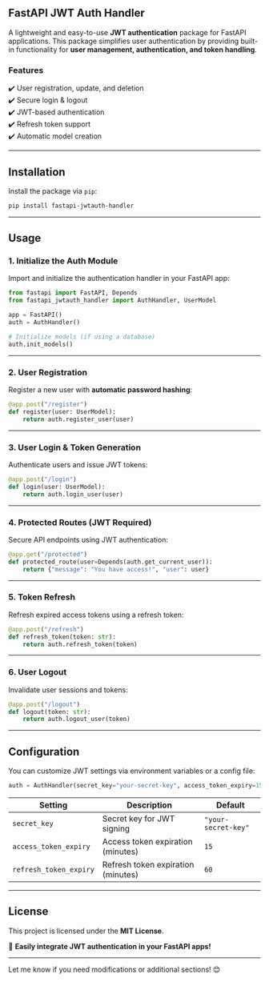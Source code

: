 
## **FastAPI JWT Auth Handler**  
A lightweight and easy-to-use **JWT authentication** package for FastAPI applications. This package simplifies user authentication by providing built-in functionality for **user management, authentication, and token handling**.  

### **Features**  
✔️ User registration, update, and deletion  
✔️ Secure login & logout  
✔️ JWT-based authentication  
✔️ Refresh token support  
✔️ Automatic model creation  

---

## **Installation**  
Install the package via `pip`:  
```bash
pip install fastapi-jwtauth-handler
```

---

## **Usage**  

### **1. Initialize the Auth Module**  
Import and initialize the authentication handler in your FastAPI app:  
```python
from fastapi import FastAPI, Depends
from fastapi_jwtauth_handler import AuthHandler, UserModel

app = FastAPI()
auth = AuthHandler()

# Initialize models (if using a database)
auth.init_models()
```

---

### **2. User Registration**  
Register a new user with **automatic password hashing**:  
```python
@app.post("/register")
def register(user: UserModel):
    return auth.register_user(user)
```

---

### **3. User Login & Token Generation**  
Authenticate users and issue JWT tokens:  
```python
@app.post("/login")
def login(user: UserModel):
    return auth.login_user(user)
```

---

### **4. Protected Routes (JWT Required)**  
Secure API endpoints using JWT authentication:  
```python
@app.get("/protected")
def protected_route(user=Depends(auth.get_current_user)):
    return {"message": "You have access!", "user": user}
```

---

### **5. Token Refresh**  
Refresh expired access tokens using a refresh token:  
```python
@app.post("/refresh")
def refresh_token(token: str):
    return auth.refresh_token(token)
```

---

### **6. User Logout**  
Invalidate user sessions and tokens:  
```python
@app.post("/logout")
def logout(token: str):
    return auth.logout_user(token)
```

---

## **Configuration**  
You can customize JWT settings via environment variables or a config file:  
```python
auth = AuthHandler(secret_key="your-secret-key", access_token_expiry=15, refresh_token_expiry=60)
```

| **Setting**  | **Description** | **Default** |
|-------------|---------------|------------|
| `secret_key` | Secret key for JWT signing | `"your-secret-key"` |
| `access_token_expiry` | Access token expiration (minutes) | `15` |
| `refresh_token_expiry` | Refresh token expiration (minutes) | `60` |

---

## **License**  
This project is licensed under the **MIT License**.  

🚀 **Easily integrate JWT authentication in your FastAPI apps!**  

---

Let me know if you need modifications or additional sections! 😊